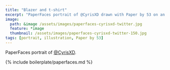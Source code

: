 ```yaml
---
title: "Blazer and t-shirt"
excerpt: "PaperFaces portrait of @CyrisXD drawn with Paper by 53 on an iPad."
image: 
  path: &image /assets/images/paperfaces-cyrisxd-twitter.jpg 
  feature: *image
  thumbnail: /assets/images/paperfaces-cyrisxd-twitter-150.jpg
tags: [portrait, illustration, Paper by 53]
---
```


PaperFaces portrait of [@CyrisXD](http://twitter.com/CyrisXD).

{% include boilerplate/paperfaces.md %}
